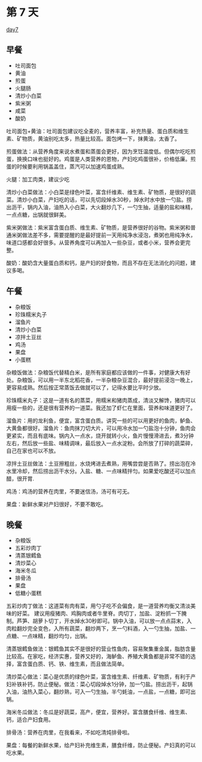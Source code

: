 # 第 7 天

[day7](https://www.douban.com/note/729291235/)

## 早餐


* 吐司面包
* 黄油
* 煎蛋
* 火腿肠
* 清炒小白菜
* 紫米粥
* 咸菜
* 酸奶	

吐司面包+黄油：吐司面包建议吃全麦的，营养丰富，补充热量、蛋白质和维生素、矿物质，黄油别吃太多，热量比较高。面包烤一下，抹黄油，太香了。

煎蛋做法：从营养角度来说水煮蛋和蒸蛋会更好，因为烹饪温度低。但偶尔吃吃煎蛋，换换口味也挺好的。鸡蛋是人类营养的恩物，产妇吃鸡蛋很补，价格低廉。煎蛋的时候要利用锅盖盖住，蒸汽可以加速鸡蛋成熟。

火腿：加工肉类，建议少吃

清炒小白菜做法：小白菜是绿色叶菜，富含纤维素、维生素、矿物质，是很好的蔬菜。清炒小白菜，产妇吃的话，可以先切段焯水30秒，焯水时水中放一勺盐。捞出沥干，锅内入油，油热入小白菜，大火翻炒几下，一勺生抽，适量的盐和味精，一点点糖，出锅就很鲜美。

紫米粥做法：紫米富含蛋白质、维生素、矿物质，是营养很好的谷物。紫米粥和普通米粥做法差不多，需要提醒的是最好提前一天用纯净水浸泡，煮粥也用纯净水，味道口感都会好很多。从营养角度可以再加入一些杂豆，或者小米，营养会更完整。

酸奶：酸奶含大量蛋白质和钙，是产妇的好食物，而且不存在无法消化的问题，建议多喝。	

## 午餐

* 杂粮饭
* 珍珠糯米丸子
* 溜鱼片
* 清炒小白菜
* 凉拌土豆丝
* 鸡汤
* 果盘
* 小蛋糕	

杂粮饭做法：杂粮饭代替精白米，是所有家庭都应该做的一件事，对健康大有好处。杂粮饭，可以用一半东北稻花香，一半杂粮杂豆混合，最好提前浸泡一晚上，更容易成熟。然后按正常蒸饭去做就可以了，记得水要比平时少放。

珍珠糯米丸子：这是一道有名的蒸菜，用糯米和猪肉蒸成，清淡又解馋，猪肉可以用瘦一些的，还是很有营养的一道菜。我还加了虾仁在里面，营养和味道更好了。

溜鱼片：用的龙利鱼，便宜，富含蛋白质。讲究一些的可以用更好的鱼肉，鲈鱼、大黄鱼都很好。溜鱼片：鱼肉抹刀切大片，可以用冷水加一勺盐泡十分钟，鱼肉会更紧实，而且有底味。锅内入一点水，烧开就转小火，鱼片慢慢滑进去，煮3分钟左右，然后放一些盐、味精调味，最后放入一点水淀粉。会所放了打碎的蔬菜碎，自己在家也可以不放。

凉拌土豆丝做法：土豆擦粗丝，水烧烤进去煮熟，用嘴尝尝是否熟了。捞出泡在冷水里冷却，然后捞出沥干水分。入盐、糖、一点味精拌匀。如果爱吃酸还可以加点醋，很开胃.

鸡汤：鸡汤的营养在肉里，不要迷信汤，汤可有可无。

果盘：新鲜水果对产妇很好，不要不敢吃。	

## 晚餐

* 杂粮饭
* 五彩炒肉丁
* 清蒸银鳕鱼
* 清炒菜心
* 海米冬瓜
* 排骨汤
* 果盘
* 低糖小蛋糕	


五彩炒肉丁做法：这道菜有肉有菜，用勺子吃不会偏食，是一道营养均衡又清淡美味的好菜。
建议用瘦猪肉、鸡胸肉或者牛里脊。肉切丁，加盐、淀粉抓一下腌制。芦笋、胡萝卜切丁，开水焯水30秒即可。锅中入油，可以放一点点蒜末，入肉粒翻炒完全变色，入所有蔬菜，翻炒两下，烹一勺料酒，入一勺生抽，加盐、一点糖、一点味精，翻炒均匀，出锅。

清蒸银鳕鱼做法：银鳕鱼其实不是很好的营业性鱼肉，容易聚集重金属，脂肪含量比较高。在家吃，经济实惠，营养又好的，海鲈鱼、养殖大黄鱼都是非常不错的选择，富含蛋白质、钙、铁、维生素，而且做法简单。

清炒菜心做法：菜心是优质的绿色叶菜，富含维生素、纤维素、矿物质，有利于产妇补铁补钙，防止便秘。做法：菜心切段焯水1分钟，加一勺盐。捞出沥干，起锅入油，油热入菜心，翻炒熟，可入一勺生抽，半勺蚝油，一点盐，一点糖，即可出锅。

海米冬瓜做法：冬瓜是好蔬菜，高产，便宜，营养好。富含膳食纤维、维生素、钙，适合产妇食用。

排骨汤：营养在肉里，在我看来，不如吃清炖排骨啦。

果盘：每餐的新鲜水果，给产妇补充维生素，膳食纤维，防止便秘。产妇真的可以吃水果。																					


